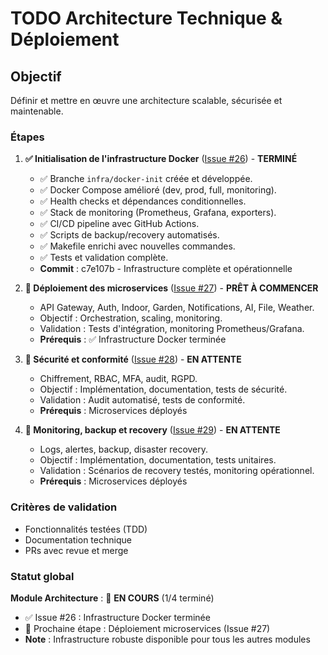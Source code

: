 # TODO Architecture Technique & Déploiement

## Objectif
Définir et mettre en œuvre une architecture scalable, sécurisée et maintenable.

### Étapes
1. **✅ Initialisation de l'infrastructure Docker** ([Issue #26](https://github.com/MrRaph/Bloomzy/issues/26)) - **TERMINÉ**
   - ✅ Branche `infra/docker-init` créée et développée.
   - ✅ Docker Compose amélioré (dev, prod, full, monitoring).
   - ✅ Health checks et dépendances conditionnelles.
   - ✅ Stack de monitoring (Prometheus, Grafana, exporters).
   - ✅ CI/CD pipeline avec GitHub Actions.
   - ✅ Scripts de backup/recovery automatisés.
   - ✅ Makefile enrichi avec nouvelles commandes.
   - ✅ Tests et validation complète.
   - **Commit** : c7e107b - Infrastructure complète et opérationnelle

2. **🔄 Déploiement des microservices** ([Issue #27](https://github.com/MrRaph/Bloomzy/issues/27)) - **PRÊT À COMMENCER**
   - API Gateway, Auth, Indoor, Garden, Notifications, AI, File, Weather.
   - Objectif : Orchestration, scaling, monitoring.
   - Validation : Tests d'intégration, monitoring Prometheus/Grafana.
   - **Prérequis** : ✅ Infrastructure Docker terminée

3. **🔄 Sécurité et conformité** ([Issue #28](https://github.com/MrRaph/Bloomzy/issues/28)) - **EN ATTENTE**
   - Chiffrement, RBAC, MFA, audit, RGPD.
   - Objectif : Implémentation, documentation, tests de sécurité.
   - Validation : Audit automatisé, tests de conformité.
   - **Prérequis** : Microservices déployés

4. **🔄 Monitoring, backup et recovery** ([Issue #29](https://github.com/MrRaph/Bloomzy/issues/29)) - **EN ATTENTE**
   - Logs, alertes, backup, disaster recovery.
   - Objectif : Implémentation, documentation, tests unitaires.
   - Validation : Scénarios de recovery testés, monitoring opérationnel.
   - **Prérequis** : Microservices déployés

### Critères de validation
- Fonctionnalités testées (TDD)
- Documentation technique
- PRs avec revue et merge

### Statut global
**Module Architecture** : 🔄 **EN COURS** (1/4 terminé)
- ✅ Issue #26 : Infrastructure Docker terminée
- 🔄 Prochaine étape : Déploiement microservices (Issue #27)
- **Note** : Infrastructure robuste disponible pour tous les autres modules
